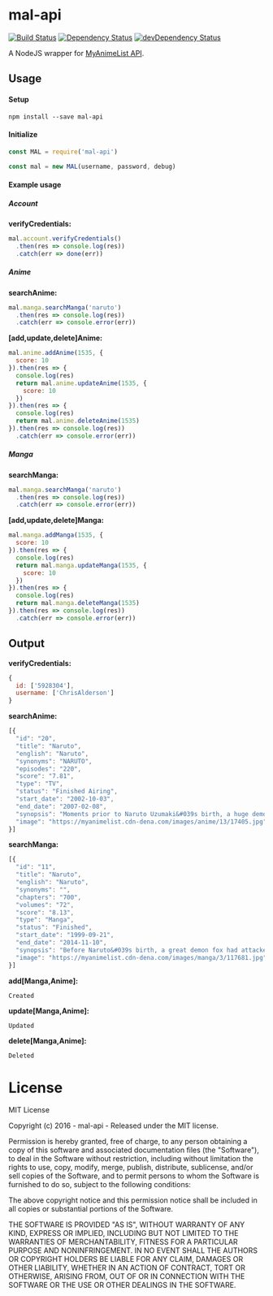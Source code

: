 # mal-api

[![Build Status](https://travis-ci.org/ChrisAlderson/mal-api.svg?branch=master)]()
[![Dependency Status](https://david-dm.org/ChrisAlderson/mal-api.svg)](https://david-dm.org/ChrisAlderson/mal-api)
[![devDependency Status](https://david-dm.org/ChrisAlderson/mal-api/dev-status.svg)](https://david-dm.org/ChrisAlderson/mal-api#info=devDependencies)

A NodeJS wrapper for [MyAnimeList API](https://myanimelist.net/).

## Usage

#### Setup
```
npm install --save mal-api
```

#### Initialize
```js
const MAL = require('mal-api')

const mal = new MAL(username, password, debug)
```

#### Example usage

##### Account

**verifyCredentials:**
```js
mal.account.verifyCredentials()
  .then(res => console.log(res))
  .catch(err => done(err))
```

##### Anime

**searchAnime:**
```js
mal.manga.searchManga('naruto')
  .then(res => console.log(res))
  .catch(err => console.error(err))
```

**[add,update,delete]Anime:**
```js
mal.anime.addAnime(1535, {
  score: 10
}).then(res => {
  console.log(res)
  return mal.anime.updateAnime(1535, {
    score: 10
  })
}).then(res => {
  console.log(res)
  return mal.anime.deleteAnime(1535)
}).then(res => console.log(res))
  .catch(err => console.error(err))
```

##### Manga

**searchManga:**
```js
mal.manga.searchManga('naruto')
  .then(res => console.log(res))
  .catch(err => console.error(err))
```

**[add,update,delete]Manga:**
```js
mal.manga.addManga(1535, {
  score: 10
}).then(res => {
  console.log(res)
  return mal.manga.updateManga(1535, {
    score: 10
  })
}).then(res => {
  console.log(res)
  return mal.manga.deleteManga(1535)
}).then(res => console.log(res))
  .catch(err => console.error(err))
```

## Output

**verifyCredentials:**

```js
{
  id: ['5928304'],
  username: ['ChrisAlderson']
}
```

**searchAnime:**
```js
[{
  "id": "20",
  "title": "Naruto",
  "english": "Naruto",
  "synonyms": "NARUTO",
  "episodes": "220",
  "score": "7.81",
  "type": "TV",
  "status": "Finished Airing",
  "start_date": "2002-10-03",
  "end_date": "2007-02-08",
  "synopsis": "Moments prior to Naruto Uzumaki&#039s birth, a huge demon known as the Kyuubi, the Nine-Tailed Fox, attacked Konohagakure, the Hidden Leaf Village, and wreaked havoc. In order to put an end to the Kyuubi&#039s rampage, the leader of the village, the Fourth Hokage, sacrificed his life and sealed the monstrous beast inside the newborn Naruto.<br />\r\n<br />\r\nNow, Naruto is a hyperactive and knuckle-headed ninja still living in Konohagakure. Shunned because of the Kyuubi inside him, Naruto struggles to find his place in the village, while his burning desire to become the Hokage of Konohagakure leads him not only to some great new friends, but also some deadly foes.<br />\r\n<br />\r\n[Written by MAL Rewrite]",
  "image": "https://myanimelist.cdn-dena.com/images/anime/13/17405.jpg"
}]
```

**searchManga:**
```js
[{
  "id": "11",
  "title": "Naruto",
  "english": "Naruto",
  "synonyms": "",
  "chapters": "700",
  "volumes": "72",
  "score": "8.13",
  "type": "Manga",
  "status": "Finished",
  "start_date": "1999-09-21",
  "end_date": "2014-11-10",
  "synopsis": "Before Naruto&#039s birth, a great demon fox had attacked the Hidden Leaf Village. A man known as the 4th Hokage sealed the demon inside the newly born Naruto, causing him to unknowingly grow up detested by his fellow villagers. Despite his lack of talent in many areas of ninjutsu, Naruto strives for only one goal: to gain the title of Hokage, the strongest ninja in his village. Desiring the respect he never received, Naruto works toward his dream with fellow friends Sasuke and Sakura and mentor Kakashi as they go through many trials and battles that come with being a ninja.",
  "image": "https://myanimelist.cdn-dena.com/images/manga/3/117681.jpg"
}]
```

**add[Manga,Anime]:**
```
Created
```

**update[Manga,Anime]:**
```
Updated
```

**delete[Manga,Anime]:**
```
Deleted
```

# License

MIT License

Copyright (c) 2016 - mal-api - Released under the MIT license.

Permission is hereby granted, free of charge, to any person obtaining a copy
of this software and associated documentation files (the "Software"), to deal
in the Software without restriction, including without limitation the rights
to use, copy, modify, merge, publish, distribute, sublicense, and/or sell
copies of the Software, and to permit persons to whom the Software is
furnished to do so, subject to the following conditions:

The above copyright notice and this permission notice shall be included in all
copies or substantial portions of the Software.

THE SOFTWARE IS PROVIDED "AS IS", WITHOUT WARRANTY OF ANY KIND, EXPRESS OR
IMPLIED, INCLUDING BUT NOT LIMITED TO THE WARRANTIES OF MERCHANTABILITY,
FITNESS FOR A PARTICULAR PURPOSE AND NONINFRINGEMENT. IN NO EVENT SHALL THE
AUTHORS OR COPYRIGHT HOLDERS BE LIABLE FOR ANY CLAIM, DAMAGES OR OTHER
LIABILITY, WHETHER IN AN ACTION OF CONTRACT, TORT OR OTHERWISE, ARISING FROM,
OUT OF OR IN CONNECTION WITH THE SOFTWARE OR THE USE OR OTHER DEALINGS IN THE
SOFTWARE.
